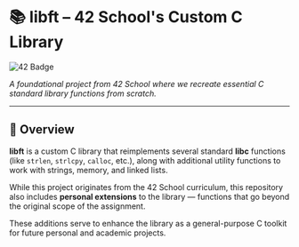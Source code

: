 # 📚 libft – 42 School's Custom C Library

![42 Badge](https://img.shields.io/badge/42-Libft-blue)

*A foundational project from 42 School where we recreate essential C standard library functions from scratch.*

---

## 🚀 Overview

**libft** is a custom C library that reimplements several standard **libc** functions (like `strlen`, `strlcpy`, `calloc`, etc.), along with additional utility functions to work with strings, memory, and linked lists.

While this project originates from the 42 School curriculum, this repository also includes **personal extensions** to the library — functions that go beyond the original scope of the assignment.

These additions serve to enhance the library as a general-purpose C toolkit for future personal and academic projects.
